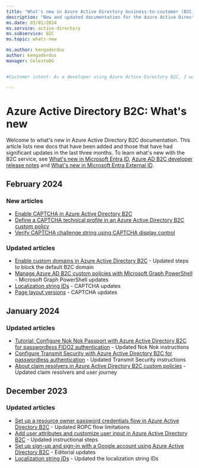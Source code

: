 ```yaml
---
title: "What's new in Azure Active Directory business-to-customer (B2C)"
description: "New and updated documentation for the Azure Active Directory business-to-customer (B2C)."
ms.date: 03/01/2024
ms.service: active-directory
ms.subservice: B2C
ms.topic: whats-new

ms.author: kengaderdus
author: kengaderdus
manager: CelesteDG


#Customer intent: As a developer using Azure Active Directory B2C, I want to stay updated on the latest documentation changes and new features, so that I can effectively use and implement the B2C service in my applications.

---
```


# Azure Active Directory B2C: What's new

Welcome to what's new in Azure Active Directory B2C documentation. This article lists new docs that have been added and those that have had significant updates in the last three months. To learn what's new with the B2C service, see [What's new in Microsoft Entra ID](../active-directory/fundamentals/whats-new.md), [Azure AD B2C developer release notes](custom-policy-developer-notes.md) and [What's new in Microsoft Entra External ID](/entra/external-id/whats-new-docs).

## February 2024

### New articles

- [Enable CAPTCHA in Azure Active Directory B2C](add-captcha.md)
- [Define a CAPTCHA technical profile in an Azure Active Directory B2C custom policy](captcha-technical-profile.md)
- [Verify CAPTCHA challenge string using CAPTCHA display control](display-control-captcha.md)

### Updated articles

- [Enable custom domains in Azure Active Directory B2C](custom-domain.md) - Updated steps to block the default B2C domain
- [Manage Azure AD B2C custom policies with Microsoft Graph PowerShell](manage-custom-policies-powershell.md) - Microsoft Graph PowerShell updates 
- [Localization string IDs](localization-string-ids.md) - CAPTCHA updates
- [Page layout versions](page-layout.md) - CAPTCHA updates

## January 2024

### Updated articles

- [Tutorial: Configure Nok Nok Passport with Azure Active Directory B2C for passwordless FIDO2 authentication](partner-nok-nok.md) - Updated Nok Nok instructions 
- [Configure Transmit Security with Azure Active Directory B2C for passwordless authentication](partner-bindid.md) - Updated Transmit Security instructions
- [About claim resolvers in Azure Active Directory B2C custom policies](claim-resolver-overview.md) - Updated claim resolvers and user journey

## December 2023

### Updated articles

- [Set up a resource owner password credentials flow in Azure Active Directory B2C](add-ropc-policy.md) - Updated ROPC flow limitations
- [Add user attributes and customize user input in Azure Active Directory B2C](configure-user-input.md) - Updated instructional steps
- [Set up sign-up and sign-in with a Google account using Azure Active Directory B2C](identity-provider-google.md) - Editorial updates
- [Localization string IDs](localization-string-ids.md) - Updated the localization string IDs

